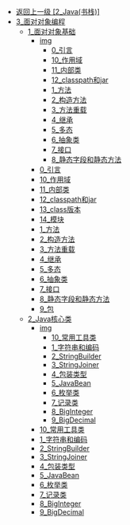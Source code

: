 - [返回上一级 [2_Java(书栈)]](后端/JavaNote/2_Java(书栈)/)
- [3_面对对象编程](后端/JavaNote/2_Java(书栈)/3_面对对象编程/)
  - [1_面对对象基础](后端/JavaNote/2_Java(书栈)/3_面对对象编程/1_面对对象基础/)
    - [img](后端/JavaNote/2_Java(书栈)/3_面对对象编程/1_面对对象基础/img/)
      - [0_引言](后端/JavaNote/2_Java(书栈)/3_面对对象编程/1_面对对象基础/img/0_引言/)
      - [10_作用域](后端/JavaNote/2_Java(书栈)/3_面对对象编程/1_面对对象基础/img/10_作用域/)
      - [11_内部类](后端/JavaNote/2_Java(书栈)/3_面对对象编程/1_面对对象基础/img/11_内部类/)
      - [12_classpath和jar](后端/JavaNote/2_Java(书栈)/3_面对对象编程/1_面对对象基础/img/12_classpath和jar/)
      - [1_方法](后端/JavaNote/2_Java(书栈)/3_面对对象编程/1_面对对象基础/img/1_方法/)
      - [2_构造方法](后端/JavaNote/2_Java(书栈)/3_面对对象编程/1_面对对象基础/img/2_构造方法/)
      - [3_方法重载](后端/JavaNote/2_Java(书栈)/3_面对对象编程/1_面对对象基础/img/3_方法重载/)
      - [4_继承](后端/JavaNote/2_Java(书栈)/3_面对对象编程/1_面对对象基础/img/4_继承/)
      - [5_多态](后端/JavaNote/2_Java(书栈)/3_面对对象编程/1_面对对象基础/img/5_多态/)
      - [6_抽象类](后端/JavaNote/2_Java(书栈)/3_面对对象编程/1_面对对象基础/img/6_抽象类/)
      - [7_接口](后端/JavaNote/2_Java(书栈)/3_面对对象编程/1_面对对象基础/img/7_接口/)
      - [8_静态字段和静态方法](后端/JavaNote/2_Java(书栈)/3_面对对象编程/1_面对对象基础/img/8_静态字段和静态方法/)
    - [0_引言](后端/JavaNote/2_Java(书栈)/3_面对对象编程/1_面对对象基础/0_引言.md)
    - [10_作用域](后端/JavaNote/2_Java(书栈)/3_面对对象编程/1_面对对象基础/10_作用域.md)
    - [11_内部类](后端/JavaNote/2_Java(书栈)/3_面对对象编程/1_面对对象基础/11_内部类.md)
    - [12_classpath和jar](后端/JavaNote/2_Java(书栈)/3_面对对象编程/1_面对对象基础/12_classpath和jar.md)
    - [13_class版本](后端/JavaNote/2_Java(书栈)/3_面对对象编程/1_面对对象基础/13_class版本.md)
    - [14_模块](后端/JavaNote/2_Java(书栈)/3_面对对象编程/1_面对对象基础/14_模块.md)
    - [1_方法](后端/JavaNote/2_Java(书栈)/3_面对对象编程/1_面对对象基础/1_方法.md)
    - [2_构造方法](后端/JavaNote/2_Java(书栈)/3_面对对象编程/1_面对对象基础/2_构造方法.md)
    - [3_方法重载](后端/JavaNote/2_Java(书栈)/3_面对对象编程/1_面对对象基础/3_方法重载.md)
    - [4_继承](后端/JavaNote/2_Java(书栈)/3_面对对象编程/1_面对对象基础/4_继承.md)
    - [5_多态](后端/JavaNote/2_Java(书栈)/3_面对对象编程/1_面对对象基础/5_多态.md)
    - [6_抽象类](后端/JavaNote/2_Java(书栈)/3_面对对象编程/1_面对对象基础/6_抽象类.md)
    - [7_接口](后端/JavaNote/2_Java(书栈)/3_面对对象编程/1_面对对象基础/7_接口.md)
    - [8_静态字段和静态方法](后端/JavaNote/2_Java(书栈)/3_面对对象编程/1_面对对象基础/8_静态字段和静态方法.md)
    - [9_包](后端/JavaNote/2_Java(书栈)/3_面对对象编程/1_面对对象基础/9_包.md)
  - [2_Java核心类](后端/JavaNote/2_Java(书栈)/3_面对对象编程/2_Java核心类/)
    - [img](后端/JavaNote/2_Java(书栈)/3_面对对象编程/2_Java核心类/img/)
      - [10_常用工具类](后端/JavaNote/2_Java(书栈)/3_面对对象编程/2_Java核心类/img/10_常用工具类/)
      - [1_字符串和编码](后端/JavaNote/2_Java(书栈)/3_面对对象编程/2_Java核心类/img/1_字符串和编码/)
      - [2_StringBuilder](后端/JavaNote/2_Java(书栈)/3_面对对象编程/2_Java核心类/img/2_StringBuilder/)
      - [3_StringJoiner](后端/JavaNote/2_Java(书栈)/3_面对对象编程/2_Java核心类/img/3_StringJoiner/)
      - [4_包装类型](后端/JavaNote/2_Java(书栈)/3_面对对象编程/2_Java核心类/img/4_包装类型/)
      - [5_JavaBean](后端/JavaNote/2_Java(书栈)/3_面对对象编程/2_Java核心类/img/5_JavaBean/)
      - [6_枚举类](后端/JavaNote/2_Java(书栈)/3_面对对象编程/2_Java核心类/img/6_枚举类/)
      - [7_记录类](后端/JavaNote/2_Java(书栈)/3_面对对象编程/2_Java核心类/img/7_记录类/)
      - [8_BigInteger](后端/JavaNote/2_Java(书栈)/3_面对对象编程/2_Java核心类/img/8_BigInteger/)
      - [9_BigDecimal](后端/JavaNote/2_Java(书栈)/3_面对对象编程/2_Java核心类/img/9_BigDecimal/)
    - [10_常用工具类](后端/JavaNote/2_Java(书栈)/3_面对对象编程/2_Java核心类/10_常用工具类.md)
    - [1_字符串和编码](后端/JavaNote/2_Java(书栈)/3_面对对象编程/2_Java核心类/1_字符串和编码.md)
    - [2_StringBuilder](后端/JavaNote/2_Java(书栈)/3_面对对象编程/2_Java核心类/2_StringBuilder.md)
    - [3_StringJoiner](后端/JavaNote/2_Java(书栈)/3_面对对象编程/2_Java核心类/3_StringJoiner.md)
    - [4_包装类型](后端/JavaNote/2_Java(书栈)/3_面对对象编程/2_Java核心类/4_包装类型.md)
    - [5_JavaBean](后端/JavaNote/2_Java(书栈)/3_面对对象编程/2_Java核心类/5_JavaBean.md)
    - [6_枚举类](后端/JavaNote/2_Java(书栈)/3_面对对象编程/2_Java核心类/6_枚举类.md)
    - [7_记录类](后端/JavaNote/2_Java(书栈)/3_面对对象编程/2_Java核心类/7_记录类.md)
    - [8_BigInteger](后端/JavaNote/2_Java(书栈)/3_面对对象编程/2_Java核心类/8_BigInteger.md)
    - [9_BigDecimal](后端/JavaNote/2_Java(书栈)/3_面对对象编程/2_Java核心类/9_BigDecimal.md)
